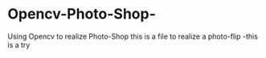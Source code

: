 # Opencv-Photo-Shop-
Using Opencv to realize Photo-Shop
this is a file to realize a photo-flip
-this is a try
